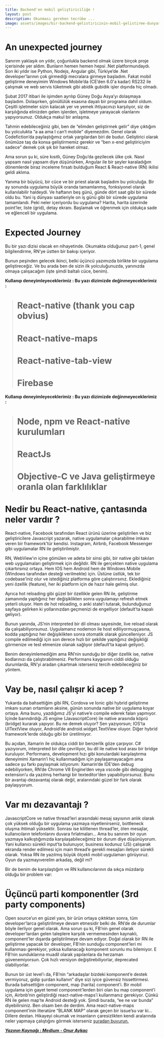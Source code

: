 ```yaml
---
title: Backend'en mobil geliştiriciliğe !
layout: post
description: Okunması gereken tecrübe ...
image: assets/images/bir-backend-gelistiricinin-mobil-gelistirme-dunyasina-olan-yolculugu/bir-backend-gelistiricinin-mobil-gelistirme-dunyasina-olan-yolculugu.jpeg
---
```


# An unexpected journey
Sanırım yaklaşık on yıldır, çoğunlukla backend olmak üzere birçok proje içerisinde yer aldım. Bunların hemen hemen hepsi .Net platformundaydı. Son iki yıldır ise Python, Nodejs, Angular gibi, Türkiye’de .Net developer’larının çok girmediği mecralara girmeye başladım. Fakat mobil geliştirme deneyimim Windows Mobile’da (CE’den 6.0'a kadar) RS232 ile çalışmak ve web servis tüketmek gibi abidik gubidik işler dışında hiç olmadı.

Şubat 2017 itibari ile işimden ayrılıp Güney Doğu Asya’yı dolaşmaya başladım. Dolaşırken, gönüllülük esasına dayalı bir programa dahil oldum. Çeşitli işletmeler sizin kalacak yer ve yemek ihtiyacınızı karşılıyor, siz de karşılığında elinizden gelen işlerden, işletmeye yarayacak olanlarını yapıyorsunuz. Oldukça makul bir anlaşma.

Tahmin edebileceğiniz gibi, ben de “elimden geliştirmek gelir” diye çıktığım bu yolculukta “a aa ama I can’t mobile” diyemezdim. Genel olarak Codefiction’da paylaştığımız ortak yargılardan biri de budur. Geliştirici olarak önümüze taş da konsa geliştirmemiz gerekir ve “ben x-end geliştiriciyim sadece” demek çok şık bir hareket olmaz.

Ama sorun şu ki, süre kısıtlı, Güney Doğu’da gezilecek ülke çok. Nasıl yapsam nasıl yapsam diye düşünürken, Angular ile bir şeyler karaladığım dönemlerde biraz inceleme fırsatı bulduğum React & React-native (RN) ikilisi geldi aklıma.

Yanıma bir büyücü, bir cüce ve bir priest alarak başladım bu yolculuğa. Bir ay sonunda uygulama büyük oranda tamamlanmış, fonksiyonel olarak kullanılabilir haldeydi. Ve haftanın beş günü, günde dört saat gibi bir sürede oldu bu. Yani iş dünyası saatleriyle on iş günü gibi bir sürede uygulama tamamlandı. Peki neler içeriyordu bu uygulama? Harita, harita üzerinde point’ler, liste (grid), detay ekranı. Başlamak ve öğrenmek için oldukça sade ve eğlenceli bir uygulama.


# Expected Journey

Bu bir yazı dizisi olacak en nihayetinde. Okumakta olduğunuz part-1, genel bilgilendirme, RN’ye üstten bir bakışı içeriyor.

Bunun peşinden gelecek ikinci, belki üçüncü yazımızda birlikte bir uygulama geliştireceğiz. Ve bu arada ben de sizin ilk yolculuğunuzda, yanınızda olmaya çalışacağım (işte şimdi baltalı cüce, benim).

**Kullanıp deneyimleyeceklerimiz :
Bu yazı dizimizde değinmeyeceklerimiz :**

> # React-native (thank you cap obvius)
> #  React-native-maps
> # React-native-tab-view
> # Firebase

**Kullanıp deneyimleyeceklerimiz :
Bu yazı dizimizde değinmeyeceklerimiz :**

> # Node, npm ve React-native kurulumları
> # ReactJs
> # Objective-C ve Java geliştirmeye oranla olan farklılıklar

# Nedir bu React-native, çantasında neler vardır ?


React-native, Facebook tarafından React ürünü üzerine geliştirilen ve biz geliştiricilere Javascript yazarak, native uygulamalar çıkarabilme imkanı veren bir framework’tür kendisi. Instagram, Airbnb, Facebook Messenger gibi uygulamalar RN ile geliştirilmiştir.

RN, WebView’ın içine gömülen ve adeta bir sinsi gibi, bir native gibi takılan web uygulamaları geliştirmek için değildir. RN ile gerçekten native uygulama çıkartırsınız ortaya. Hem IOS hem Android hem de Windows Mobile (Windows tarafından desteği verilmekte) için. Üstüne üstlük, tek bir codebase’iniz olur ve istediğiniz platforma göre çalıştırırsınız. Eklediğiniz yeni özellik (feature), her iki platform için de hazır hale gelmiş olur.

Ayrıca hot reloading gibi güzel bir özellikle gelen RN ile, geliştirme zamanında yaptığınız her değişiklikten sonra uygulamayı refresh etmek yeterli oluyor. Hem de hot reloading, o anki state’i tutarak, bulunduğunuz sayfaya gelirken ki yollarınızdan geçmenizi de engelliyor (default’ta kapalı geliyor).

Bunun yanında, JS’nin interpreted bir dil olması sayesinde, live reload olarak da çalışabiliyorsunuz. Uygulamanız nodemon ile host ediliyormuşçasına, kodda yaptığınız her değişiklikten sonra otomatik olarak güncelleniyor. JS compile edilmediği için son derece hızlı bir şekilde yaptığınız değişikliği görmenize ve test etmenize olanak sağlıyor (default’ta kapalı geliyor).

Benim deneyimlemediğim ama RN’nin sunduğu bir diğer özellik ise, native kodlarınızı da çalıştırabilmeniz. Performans kaygısının ciddi olduğu durumlarda, RN’yi aradan çıkartmak isterseniz tercih edebileceğiniz bir yöntem.

# Vay be, nasıl çalışır ki acep ?

Yukarda da bahsettiğim gibi RN, Cordova ve Ionic gibi hybrid geliştirme imkanı sunan ortamların aksine, günün sonunda native bir uygulama koyar ortaya. Ama bunu, yazdığımız JS’yi native’e compile ederek falan yapmıyor. İçinde barındırdığı JS engine (JavascriptCore) ile native arasında köprü (bridge) kurarak yapıyor. Bu ne demek oluyor? Sen <Text> yazıyorsun; IOS’ta UITextView oluyor, Android’de android.widget.TextView oluyor. Diğer hybrid framework’lerde olduğu gibi bir <span> üretilmiyor.

Bu açıdan, Xamarin ile oldukça ciddi bir benzerlik göze çarpıyor. C# yazıyorum, interpreted bir dile çevriliyor, bu dil ile native kod arası bir bridge kuruluyor. Performans, development hızı gibi konulardaki karşılaştırma deneyimimi Xamarin’i hiç kullanmadığım için paylaşamayacağım ama sadece şu farkı paylaşmak istiyorum: Xamarin’de IDE’den debug edebiliyorken, RN’de Chrome V8 Engine’den veya vscode gibi debugging extension’u da yazılmış herhangi bir texteditor’den yapabiliyorsunuz. Bunu bir avantaj-dezavantaj olarak değil, aralarındaki güzel bir fark olarak paylaşıyorum.

# Var mı dezavantajı ?

JavascriptCore ve native thread’leri arasındaki mesaj sayısının anlık olarak çok yüksek olduğu bir uygulama yazmaya niyetlenirseniz, bottleneck oluşma ihtimali yüksektir. Sonrası ise kilitlenen thread’ler, ölen mesajlar, kullanıcıların telefonlarını duvara fırlatmaları… Ama bu sanırım bir oyun yazmaya kalkıştığımızda karşılaşabileceğimiz bir durum diye düşünüyorum. Yani kullanıcı sürekli input’ta bulunuyor, business kodunuz (JS) çalışarak ekranda render edilmesi için main thread’e gerekli mesajları iletiyor sürekli olarak. Yoksa RN ile yazılmış büyük ölçekli mobil uygulamarı görüyoruz. Oyun da yazmayıverelim arkadaş, değil mi?

Bir de benim de karşılaştığım ve RN kullanıcılarının da sıkça müzdarip olduğu bir problem var:

# Üçüncü parti komponentler (3rd party components)

Open source’un en güzel yanı, bir ürün ortaya çıktıktan sonra, tüm developer’larca geliştirilmeye devam etmesidir belki de. RN’de de durumlar böyle ilerliyor genel olarak. Ama sorun şu ki, FB’nin genel olarak developer’lardan gelen taleplere karşılık vermemesinden kaynaklı, component’ler dışarda geliştirilmeye devam ediyor. Doğal olarak bir RN ile geliştirme yapacak bir developer, FB’nin sunduğu component’leri mi kullanması gerekiyor, yoksa kullanacağı komponent sorunlu mu bilemiyor. E FB’nin sunduklarına muadil olarak yapılanlara da herzaman güvenemiyorsun. Çok hızlı versiyon değiştirebiliyorlar, deprecated olabiliyorlar.

Bunun bir üst level’ı da, FB’nin “arkadaşlar bizdeki komponent’e destek vermiyoruz, gidip şurdan kullanın” diye sizi iyice güvensiz hissettirmesi. Burada bahsettiğim component, map (harita) component’i. Bir mobil uygulama için gayet temel component’lerden biri olan bu map component’i için, Airbnb’nin geliştirdiği react-native-maps’i kullanmanız gerekiyor. Çünkü RN ile gelen map’te Android desteği yok. Şimdi burada, “ee ne var bunda” diyebilirsiniz. Ben olsam ben de derdim. Ama react-native-maps component’inin literatüre “BLANK MAP” olarak geçen bir issue’su var ki… Dillere destan. Hikayeyi okumak ve insanların çaresizlikten kendi aralarında neler yapmaya çalıştığını görmek isterseniz <a href="https://github.com/airbnb/react-native-maps/issues/118" data-href="https://github.com/airbnb/react-native-maps/issues/118" class="markup--anchor markup--p-anchor" rel="noopener nofollow" target="_blank">şuradan buyurun.</a>


<a href="https://medium.com/codefiction/bir-backend-geli%C5%9Ftiricinin-mobil-geli%C5%9Ftirme-d%C3%BCnyas%C4%B1na-olan-yolculu%C4%9Fu-1-105db01da3d1">***Yazının Kaynağı : Medium - Onur Aykaç***</a>
